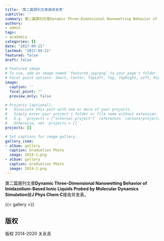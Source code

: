 ```yaml
---
title: '第二篇期刊文章接收发表'
subtitle: ''
summary: 第二篇期刊文章Dynamic Three-Dimensional Nanowetting Behavior of Imidazolium-Based Ionic Liquids Probed by Molecular Dynamics Simulation被J Phys Chem C接收并发表。
authors:
- admin
tags:
- academia
categories: []
date: "2017-09-21"
lastmod: "2017-09-21"
featured: false
draft: false

# Featured image
# To use, add an image named `featured.jpg/png` to your page's folder.
# Focal point options: Smart, Center, TopLeft, Top, TopRight, Left, Right, BottomLeft, Bottom, BottomRight
image:
  caption: ''
  focal_point: ""
  preview_only: false

# Projects (optional).
#   Associate this post with one or more of your projects.
#   Simply enter your project's folder or file name without extension.
#   E.g. `projects = ["internal-project"]` references `content/project/deep-learning/index.md`.
#   Otherwise, set `projects = []`.
projects: []

# Set captions for image gallery.
gallery_item:
- album: gallery
  caption: Graduation Photo
  image: 2014-1.png
- album: gallery
  caption: Graduation Photo
  image: 2014-2.png
---
```


第二篇期刊文章**Dynamic Three-Dimensional Nanowetting Behavior of Imidazolium-Based Ionic Liquids Probed by Molecular Dynamics Simulation**被**J Phys Chem C**接收并发表。

{{< gallery >}}

## 版权

版权 2014-2020 关永吉

